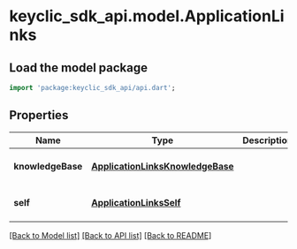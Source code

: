 # keyclic_sdk_api.model.ApplicationLinks

## Load the model package
```dart
import 'package:keyclic_sdk_api/api.dart';
```

## Properties
Name | Type | Description | Notes
------------ | ------------- | ------------- | -------------
**knowledgeBase** | [**ApplicationLinksKnowledgeBase**](ApplicationLinksKnowledgeBase.md) |  | [optional] [default to null]
**self** | [**ApplicationLinksSelf**](ApplicationLinksSelf.md) |  | [optional] [default to null]

[[Back to Model list]](../README.md#documentation-for-models) [[Back to API list]](../README.md#documentation-for-api-endpoints) [[Back to README]](../README.md)



